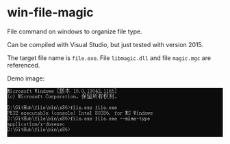 # win-file-magic

File command on windows to organize file type.

Can be compiled with Visual Studio, but just tested with version 2015.

The target file name is `file.exe`. File `libmagic.dll` and file `magic.mgc` are referenced.

Demo image:

![demo](demo.jpg)
